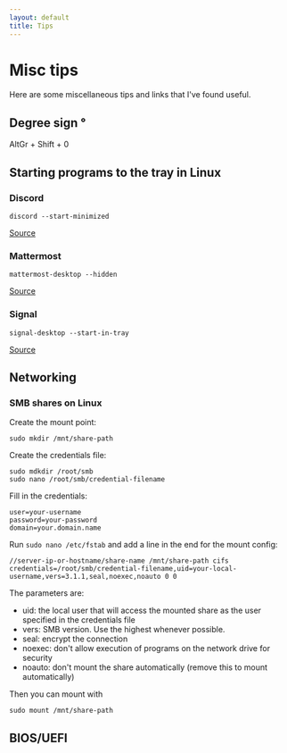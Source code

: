 ```yaml
---
layout: default
title: Tips
---
```


# Misc tips
Here are some miscellaneous tips and links that I've found useful.

## Degree sign °
AltGr + Shift + 0

## Starting programs to the tray in Linux
### Discord
```
discord --start-minimized
```
[Source](https://www.reddit.com/r/linux/comments/dmx7yc/solved_linux_how_can_i_start_discord_on_login/)

### Mattermost
```
mattermost-desktop --hidden
```
[Source](https://forum.mattermost.com/t/solved-linux-mattermost-desktop-start-minimized-from-command-line/6321/4)

### Signal
```
signal-desktop --start-in-tray
```
[Source](https://www.reddit.com/r/signal/comments/i0m66t/signal_desktop_app_has_no_minimized_to_system/)

## Networking
### SMB shares on Linux
Create the mount point:
```
sudo mkdir /mnt/share-path
```
Create the credentials file:
```
sudo mdkdir /root/smb
sudo nano /root/smb/credential-filename
```
Fill in the credentials:
```
user=your-username
password=your-password
domain=your.domain.name
```
Run `sudo nano /etc/fstab` and add a line in the end for the mount config:
```
//server-ip-or-hostname/share-name /mnt/share-path cifs credentials=/root/smb/credential-filename,uid=your-local-username,vers=3.1.1,seal,noexec,noauto 0 0
```
The parameters are:
- uid: the local user that will access the mounted share as the user specified in the credentials file
- vers: SMB version. Use the highest whenever possible.
- seal: encrypt the connection
- noexec: don't allow execution of programs on the network drive for security
- noauto: don't mount the share automatically (remove this to mount automatically)

Then you can mount with
```
sudo mount /mnt/share-path
```

## BIOS/UEFI

